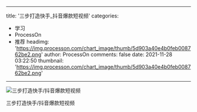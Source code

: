 
---
title: '三步打造快手_抖音爆款短视频'
categories: 
 - 学习
 - ProcessOn
 - 推荐
headimg: 'https://img.processon.com/chart_image/thumb/5d903a40e4b0feb008762be2.png'
author: ProcessOn
comments: false
date: 2021-11-28 03:22:50
thumbnail: 'https://img.processon.com/chart_image/thumb/5d903a40e4b0feb008762be2.png'
---

<div>   
<img class="thumb" alt="三步打造快手/抖音爆款短视频" src="https://img.processon.com/chart_image/thumb/5d903a40e4b0feb008762be2.png" referrerpolicy="no-referrer">
<p>三步打造快手/抖音爆款短视频</p>  
</div>
            